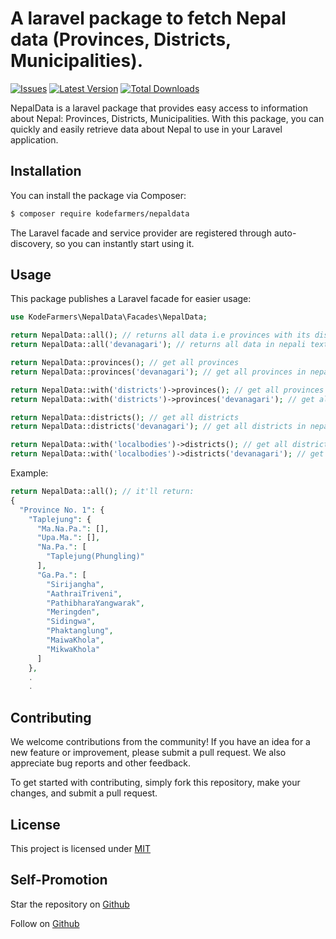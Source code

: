 # A laravel package to fetch Nepal data (Provinces, Districts, Municipalities).

[![Issues](https://img.shields.io/github/issues/kodefarmers/nepaldata.svg?style=flat-square)](https://github.com/kodefarmers/nepaldata/issues)
[![Latest Version](https://img.shields.io/github/v/release/kodefarmers/nepaldata.svg?style=flat-square)](https://github.com/kodefarmers/nepaldata/releases)
[![Total Downloads](https://img.shields.io/packagist/dt/kodefarmers/nepaldata.svg?style=flat-square)](https://packagist.org/packages/kodefarmers/nepaldata)

NepalData is a laravel package that provides easy access to information about Nepal: Provinces, Districts, Municipalities. With this package, you can quickly and easily retrieve data about Nepal to use in your Laravel application.

## Installation

You can install the package via Composer:

```bash
$ composer require kodefarmers/nepaldata
```

The Laravel facade and service provider are registered through auto-discovery, so you can instantly start using it.

## Usage

This package publishes a Laravel facade for easier usage:

```php
use KodeFarmers\NepalData\Facades\NepalData;

return NepalData::all(); // returns all data i.e provinces with its districts with its localbodies
return NepalData::all('devanagari'); // returns all data in nepali text

return NepalData::provinces(); // get all provinces
return NepalData::provinces('devanagari'); // get all provinces in nepali text

return NepalData::with('districts')->provinces(); // get all provinces with districts
return NepalData::with('districts')->provinces('devanagari'); // get all provinces with districts in nepali text

return NepalData::districts(); // get all districts
return NepalData::districts('devanagari'); // get all districts in nepali text

return NepalData::with('localbodies')->districts(); // get all districts with localbodies
return NepalData::with('localbodies')->districts('devanagari'); // get all districts with localbodies in nepali text
```

Example:

```php
return NepalData::all(); // it'll return:
{
  "Province No. 1": {
    "Taplejung": {
      "Ma.Na.Pa.": [],
      "Upa.Ma.": [],
      "Na.Pa.": [
        "Taplejung(Phungling)"
      ],
      "Ga.Pa.": [
        "Sirijangha",
        "AathraiTriveni",
        "PathibharaYangwarak",
        "Meringden",
        "Sidingwa",
        "Phaktanglung",
        "MaiwaKhola",
        "MikwaKhola"
      ]
    },
    .
    .

```

## Contributing

We welcome contributions from the community! If you have an idea for a new feature or improvement, please submit a pull request. We also appreciate bug reports and other feedback.

To get started with contributing, simply fork this repository, make your changes, and submit a pull request.

## License

This project is licensed under [MIT](https://opensource.org/license/mit-0/)

## Self-Promotion

Star the repository on [Github](https://github.com/kodefarmers/nepaldata)

Follow on [Github](https://github.com/kodefarmers)
